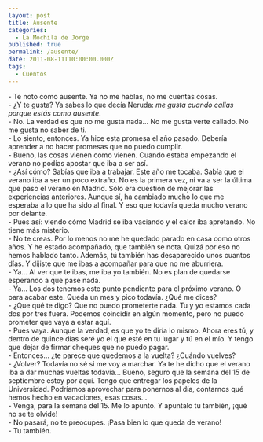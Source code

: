 ```yaml
---
layout: post
title: Ausente
categories:
  - La Mochila de Jorge
published: true
permalink: /ausente/
date: 2011-08-11T10:00:00.000Z
tags:
  - Cuentos
---
```


\- Te noto como ausente. Ya no me hablas, no me cuentas cosas.  
\- ¿Y te gusta? Ya sabes lo que decía Neruda: *me gusta cuando callas porque estás como ausente*.  
\- No. La verdad es que no me gusta nada… No me gusta verte callado. No me gusta no saber de ti.  
\- Lo siento, entonces. Ya hice esta promesa el año pasado. Debería aprender a no hacer promesas que no puedo cumplir.  
\- Bueno, las cosas vienen como vienen. Cuando estaba empezando el verano no podías apostar que iba a ser así.  
\- ¿Así cómo? Sabías que iba a trabajar. Este año me tocaba. Sabía que el verano iba a ser un poco extraño. No es la primera vez, ni va a ser la última que paso el verano en Madrid. Sólo era cuestión de mejorar las experiencias anteriores. Aunque sí, ha cambiado mucho lo que me esperaba a lo que ha sido al final. Y eso que todavía queda mucho verano por delante.  
\- Pues así: viendo cómo Madrid se iba vaciando y el calor iba apretando. No tiene más misterio.  
\- No te creas. Por lo menos no me he quedado parado en casa como otros años. Y he estado acompañado, que también se nota. Quizá por eso no hemos hablado tanto. Además, tú también has desaparecido unos cuantos días. Y dijiste que me ibas a acompañar para que no me aburriera.  
\- Ya… Al ver que te ibas, me iba yo también. No es plan de quedarse esperando a que pase nada.  
\- Ya… Los dos tenemos este punto pendiente para el próximo verano. O para acabar este. Queda un mes y pico todavía. ¿Qué me dices?  
\- ¿Que qué te digo? Que no puedo prometerte nada. Tu y yo estamos cada dos por tres fuera. Podemos coincidir en algún momento, pero no puedo prometer que vaya a estar aquí.  
\- Pues vaya. Aunque la verdad, es que yo te diría lo mismo. Ahora eres tú, y dentro de quince días seré yo el que esté en tu lugar y tú en el mío. Y tengo que dejar de firmar cheques que no puedo pagar.  
\- Entonces… ¿te parece que quedemos a la vuelta? ¿Cuándo vuelves?  
\- ¿Volver? Todavía no sé si me voy a marchar. Ya te he dicho que el verano iba a dar muchas vueltas todavía… Bueno, seguro que la semana del 15 de septiembre estoy por aquí. Tengo que entregar los papeles de la Universidad. Podríamos aprovechar para ponernos al día, contarnos qué hemos hecho en vacaciones, esas cosas…  
\- Venga, para la semana del 15. Me lo apunto. Y apuntalo tu también, ¡qué no se te olvide!  
\- No pasará, no te preocupes. ¡Pasa bien lo que queda de verano!  
\- Tu también.
